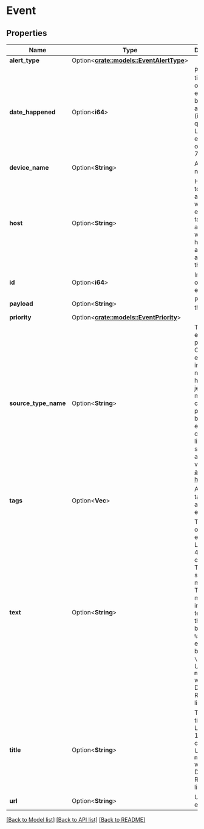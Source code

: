 # Event

## Properties

Name | Type | Description | Notes
------------ | ------------- | ------------- | -------------
**alert_type** | Option<[**crate::models::EventAlertType**](EventAlertType.md)> |  | [optional]
**date_happened** | Option<**i64**> | POSIX timestamp of the event. Must be sent as an integer (i.e. no quotes). Limited to events no older than 7 days. | [optional]
**device_name** | Option<**String**> | A device name. | [optional]
**host** | Option<**String**> | Host name to associate with the event. Any tags associated with the host are also applied to this event. | [optional]
**id** | Option<**i64**> | Integer ID of the event. | [optional][readonly]
**payload** | Option<**String**> | Payload of the event. | [optional][readonly]
**priority** | Option<[**crate::models::EventPriority**](EventPriority.md)> |  | [optional]
**source_type_name** | Option<**String**> | The type of event being posted. Option examples include nagios, hudson, jenkins, my_apps, chef, puppet, git, bitbucket, etc. A complete list of source attribute values [available here](https://docs.datadoghq.com/integrations/faq/list-of-api-source-attribute-value). | [optional]
**tags** | Option<**Vec<String>**> | A list of tags to apply to the event. | [optional]
**text** | Option<**String**> | The body of the event. Limited to 4000 characters. The text supports markdown. To use markdown in the event text, start the text block with `%%% \\n` and end the text block with `\\n %%%`. Use `msg_text` with the Datadog Ruby library. | [optional]
**title** | Option<**String**> | The event title. Limited to 100 characters. Use `msg_title` with the Datadog Ruby library. | [optional]
**url** | Option<**String**> | URL of the event. | [optional][readonly]

[[Back to Model list]](../README.md#documentation-for-models) [[Back to API list]](../README.md#documentation-for-api-endpoints) [[Back to README]](../README.md)


